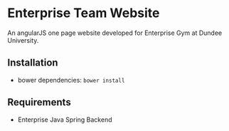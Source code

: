 # Enterprise Team Website
An angularJS one page website developed for Enterprise Gym at Dundee University.

## Installation
- bower dependencies: ```bower install```

## Requirements
- Enterprise Java Spring Backend
